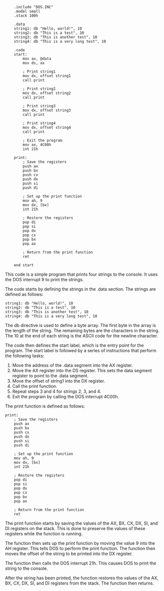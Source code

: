 ```assembly
    .include "DOS.INC"
    .model small
    .stack 100h

    .data
    string1: db "Hello, world!", 10
    string2: db "This is a test", 10
    string3: db "This is another test", 10
    string4: db "This is a very long test", 10

    .code
    start:
        mov ax, @data
        mov ds, ax

        ; Print string1
        mov dx, offset string1
        call print

        ; Print string2
        mov dx, offset string2
        call print

        ; Print string3
        mov dx, offset string3
        call print

        ; Print string4
        mov dx, offset string4
        call print

        ; Exit the program
        mov ax, 4C00h
        int 21h

    print:
        ; Save the registers
        push ax
        push bx
        push cx
        push dx
        push si
        push di

        ; Set up the print function
        mov ah, 9
        mov dx, [bx]
        int 21h

        ; Restore the registers
        pop di
        pop si
        pop dx
        pop cx
        pop bx
        pop ax

        ; Return from the print function
        ret

    end start
```

This code is a simple program that prints four strings to the console. It uses the DOS interrupt 9 to print the strings.

The code starts by defining the strings in the .data section. The strings are defined as follows:

```
string1: db "Hello, world!", 10
string2: db "This is a test", 10
string3: db "This is another test", 10
string4: db "This is a very long test", 10
```

The db directive is used to define a byte array. The first byte in the array is the length of the string. The remaining bytes are the characters in the string. The 10 at the end of each string is the ASCII code for the newline character.

The code then defines the start label, which is the entry point for the program. The start label is followed by a series of instructions that perform the following tasks:

1. Move the address of the .data segment into the AX register.
2. Move the AX register into the DS register. This sets the data segment register to point to the .data segment.
3. Move the offset of string1 into the DX register.
4. Call the print function.
5. Repeat steps 3 and 4 for strings 2, 3, and 4.
6. Exit the program by calling the DOS interrupt 4C00h.

The print function is defined as follows:

```
print:
    ; Save the registers
    push ax
    push bx
    push cx
    push dx
    push si
    push di

    ; Set up the print function
    mov ah, 9
    mov dx, [bx]
    int 21h

    ; Restore the registers
    pop di
    pop si
    pop dx
    pop cx
    pop bx
    pop ax

    ; Return from the print function
    ret
```

The print function starts by saving the values of the AX, BX, CX, DX, SI, and DI registers on the stack. This is done to preserve the values of these registers while the function is running.

The function then sets up the print function by moving the value 9 into the AH register. This tells DOS to perform the print function. The function then moves the offset of the string to be printed into the DX register.

The function then calls the DOS interrupt 21h. This causes DOS to print the string to the console.

After the string has been printed, the function restores the values of the AX, BX, CX, DX, SI, and DI registers from the stack. The function then returns.